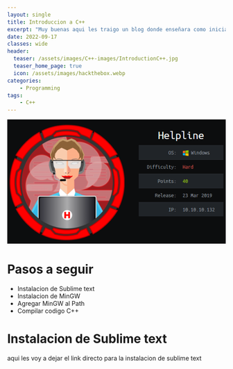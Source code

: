```yaml
---
layout: single
title: Introduccion a C++
excerpt: "Muy buenas aqui les traigo un blog donde enseñara como iniciar a programar en C++. Comenzare explicando la instalacion de un ID para escribir codigo, instalacion y agregar el compilador a nuestro sistema, sin nada mas que decir empezemos con esto :D"
date: 2022-09-17
classes: wide
header:
  teaser: /assets/images/C++-images/IntroductionC++.jpg
  teaser_home_page: true
  icon: /assets/images/hackthebox.webp
categories:
    - Programming
tags:
  	- C++
---
```


![](/assets/images/htb-writeup-helpline/helpline_logo.png)

# Pasos a seguir
* Instalacion de Sublime text
* Instalacion de MinGW
* Agregar MinGW al Path
* Compilar codigo C++

# Instalacion de Sublime text
aqui les voy a dejar el link directo para la instalacion de sublime text [](https://www.sublimetext.com/download "Download sublime text")